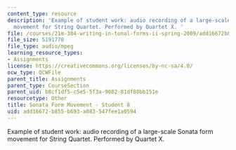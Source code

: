 ```yaml
---
content_type: resource
description: 'Example of student work: audio recording of a large-scale Sonata form
  movement for String Quartet. Performed by Quartet X. '
file: /courses/21m-304-writing-in-tonal-forms-ii-spring-2009/add16672b855b693a083547fee1a0594_quartet8.mp3
file_size: 5191778
file_type: audio/mpeg
learning_resource_types:
- Assignments
license: https://creativecommons.org/licenses/by-nc-sa/4.0/
ocw_type: OCWFile
parent_title: Assignments
parent_type: CourseSection
parent_uid: b8cf1df5-c5e5-5f3a-9082-81df88bb151e
resourcetype: Other
title: Sonata Form Movement - Student 8
uid: add16672-b855-b693-a083-547fee1a0594
---
```

Example of student work: audio recording of a large-scale Sonata form movement for String Quartet. Performed by Quartet X. 